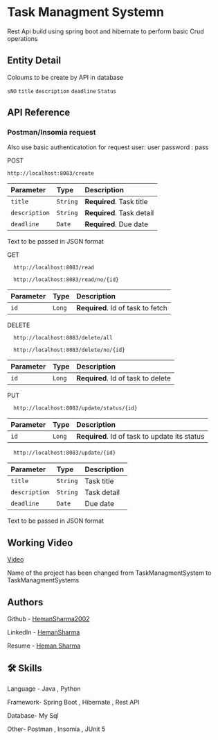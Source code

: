 
# Task Managment Systemn

Rest Api build using spring boot and hibernate to perform basic Crud operations 


## Entity Detail

Coloums to be create by API in database

`sNO`
`title`
`description`
`deadline`
`Status`

## API Reference

### Postman/Insomia request

Also use basic authenticatotion for request
user: user
password : pass

POST
```http
http://localhost:8083/create
```

| Parameter | Type     | Description                |
| :-------- | :------- | :------------------------- |
| `title` | `String` | **Required**. Task title |
| `description` | `String` | **Required**. Task detail |
| `deadline` | `Date` | **Required**. Due date |

Text to be passed in JSON format


GET
```http
  http://localhost:8083/read
```
```http
  http://localhost:8083/read/no/{id}
```

| Parameter | Type     | Description                       |
| :-------- | :------- | :-------------------------------- |
| `id`      | `Long` | **Required**. Id of task to fetch |

DELETE
```http
  http://localhost:8083/delete/all
```
```http
  http://localhost:8083/delete/no/{id}
```

| Parameter | Type     | Description                       |
| :-------- | :------- | :-------------------------------- |
| `id`      | `Long` | **Required**. Id of task to delete |


PUT
```http
  http://localhost:8083/update/status/{id}
```
| Parameter | Type     | Description                       |
| :-------- | :------- | :-------------------------------- |
| `id`      | `Long` | **Required**. Id of task to update its status |

```http
  http://localhost:8083/update/{id}
```

| Parameter | Type     | Description                |
| :-------- | :------- | :------------------------- |
| `title` | `String` |  Task title |
| `description` | `String` | Task detail |
| `deadline` | `Date` |  Due date |


Text to be passed in JSON format

## Working Video

[Video](https://drive.google.com/file/d/1XBHIiglZ0ayi7X5c6QfOlScB8VcbiSTF/view?usp=sharing)

Name of the project has been changed from TaskManagmentSystem to TaskManagmentSystems


## Authors

Github - [HemanSharma2002](https://github.com/HemanSharma2002)

LinkedIn - [HemanSharma](https://www.linkedin.com/in/heman-sharma-6a60b0203/)

Resume - [Heman Sharma](https://drive.google.com/file/d/1uouXCOFQZpTLt38qbILMGSH4rJywsw_o/view?usp=sharing)
## 🛠 Skills
Language - Java , Python

Framework- Spring Boot , Hibernate , Rest API

Database- My Sql

Other- Postman , Insomia , JUnit 5 

